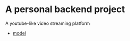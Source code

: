 # A personal backend project

A youtube-like video streaming platform

- [model](https://app.eraser.io/workspace/YtPqZ1VogxGy1jzIDkzj)